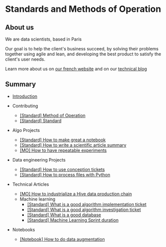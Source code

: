 # Standards and Methods of Operation

## About us
We are data scientists, based in Paris

Our goal is to help the client's business succeed, by solving their problems together using agile and lean, and developing the best product to satisfy the client's user needs.

Learn more about us on [our french website](https://www.sicara.com/) and on our [technical blog](https://blog.sicara.com/)

## Summary


* [Introduction](README.md)
* Contributing
  * [[Standard] Method of Operation](contributing/mo.s.md)
  * [[Standard] Standard](contributing/standard.s.md)
* Algo Projects
  * [[Standard] How to make great a notebook](algo-projects/make-great-notebook.s.md)
  * [[Standard] How to write a scientific article summary](algo-projects/write-an-article-summary.s.md)
  * [[MO] How to have repeatable experiments](algo-projects/how-to-have-repeatable-experiments.mo.md)
* Data engineering Projects
  * [[Standard] How to use conception tickets](data-engineering/How-to-use-conception-tickets.s.md)
  * [[Standard] How to process files with Python](data-engineering/how-to-process-files-with-python.s.md)

* Technical Articles
  * [[MO] How to industrialize a Hive data production chain](technical-articles/hive-data-production-chain.md)
  * Machine learning
    * [[Standard] What is a good algorithm implementation ticket](/technical-articles/machine-learning/algorithm-implementation-ticket.md)
    * [[Standard] What is a good algorithm investigation ticket](/technical-articles/machine-learning/algorithm-investigation-ticket.md)
    * [[Standard] What is a good database](/technical-articles/machine-learning/good-database.md)
    * [[Standard] Machine Learning Sprint duration](/technical-articles/machine-learning/sprint-duration.md)
* Notebooks
  * [[Notebook] How to do data augmentation](/notebooks/data-augmentation.md)
